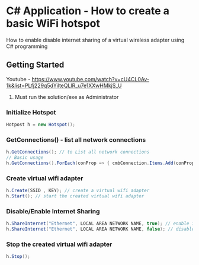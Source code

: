 # C# Application - How to create a basic WiFi hotspot
How to enable disable internet sharing of a virtual wireless adapter using C# programming
## Getting Started
Youtube - https://www.youtube.com/watch?v=cU4CL0Av-1k&list=PLfj229q5dYilteQLlR_u7e1XXwHMkjS_U
1. Must run the solution/exe as Administrator

### Initialize Hotspot
```C#
Hotpost h = new Hotspot();
```
### GetConnections() - list all network connections
```C#
h.GetConnections(); // to List all network connections
// Basic usage
h.GetConnections().ForEach(conProp => { cmbConnection.Items.Add(conProp); });
```
### Create virtual wifi adapter
```C#
h.Create(SSID , KEY); // create a virtual wifi adapter
h.Start(); // start the created virtual wifi adapter
```
### Disable/Enable Internet Sharing
```C#
h.ShareInternet("Ethernet", LOCAL AREA NETWORK NAME, true); // enable internet sharing from source connectiom
h.ShareInternet("Ethernet", LOCAL AREA NETWORK NAME, false); // disable internet sharing from source connectiom
```
### Stop the created virtual wifi adapter
```C#
h.Stop();
```
